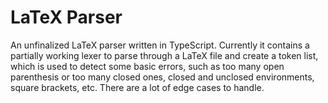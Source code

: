 # LaTeX Parser
An unfinalized LaTeX parser written in TypeScript. Currently it contains a partially working lexer to parse through a LaTeX file and create a token list, which is used to detect 
some basic errors, such as too many open parenthesis or too many closed ones, closed and unclosed environments, square brackets, etc. There are a lot of edge cases to handle.
